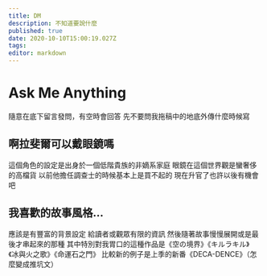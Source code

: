 ```yaml
---
title: DM
description: 不知道要說什麼
published: true
date: 2020-10-10T15:00:19.027Z
tags: 
editor: markdown
---
```


# Ask Me Anything
隨意在底下留言發問，有空時會回答
先不要問我拖稿中的地底外傳什麼時候寫

## 啊拉斐爾可以戴眼鏡嗎
這個角色的設定是出身於一個低階貴族的非嫡系家庭
眼鏡在這個世界觀是蠻奢侈的高檔貨
以前他擔任調查士的時候基本上是買不起的
現在升官了也許以後有機會吧

## 我喜歡的故事風格...
應該是有豐富的背景設定 給讀者或觀眾有限的資訊 然後隨著故事慢慢展開或是最後才串起來的那種
其中特別對我胃口的這種作品是《空の境界》《キルラキル》《冰與火之歌》《命運石之門》
比較新的例子是上季的新番《DECA-DENCE》（怎麼變成推坑文）